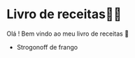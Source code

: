 # Livro de receitas:man_cook:

Olá ! Bem vindo ao meu livro de receitas :wave:

- Strogonoff de frango
